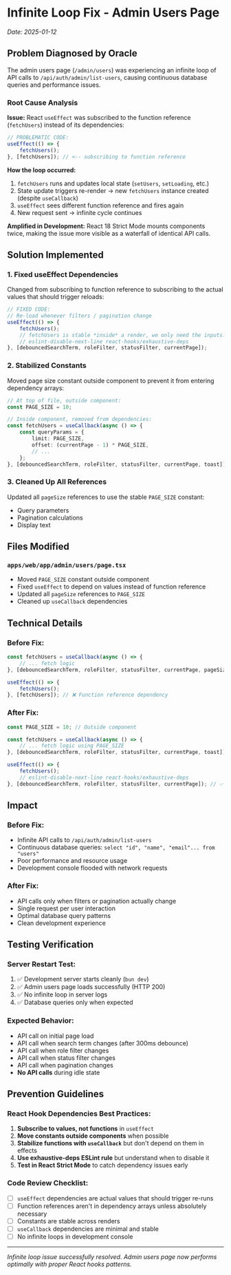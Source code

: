 # Infinite Loop Fix - Admin Users Page

_Date: 2025-01-12_

## Problem Diagnosed by Oracle

The admin users page (`/admin/users`) was experiencing an infinite loop of API calls to `/api/auth/admin/list-users`, causing continuous database queries and performance issues.

### Root Cause Analysis

**Issue:** React `useEffect` was subscribed to the function reference (`fetchUsers`) instead of its dependencies:

```typescript
// PROBLEMATIC CODE:
useEffect(() => {
    fetchUsers();
}, [fetchUsers]); // <-- subscribing to function reference
```

**How the loop occurred:**

1. `fetchUsers` runs and updates local state (`setUsers`, `setLoading`, etc.)
2. State update triggers re-render → new `fetchUsers` instance created (despite `useCallback`)
3. `useEffect` sees different function reference and fires again
4. New request sent → infinite cycle continues

**Amplified in Development:** React 18 Strict Mode mounts components twice, making the issue more visible as a waterfall of identical API calls.

## Solution Implemented

### 1. Fixed useEffect Dependencies

Changed from subscribing to function reference to subscribing to the actual values that should trigger reloads:

```typescript
// FIXED CODE:
// Re-load whenever filters / pagination change
useEffect(() => {
    fetchUsers();
    // fetchUsers is stable *inside* a render, we only need the inputs.
    // eslint-disable-next-line react-hooks/exhaustive-deps
}, [debouncedSearchTerm, roleFilter, statusFilter, currentPage]);
```

### 2. Stabilized Constants

Moved page size constant outside component to prevent it from entering dependency arrays:

```typescript
// At top of file, outside component:
const PAGE_SIZE = 10;

// Inside component, removed from dependencies:
const fetchUsers = useCallback(async () => {
    const queryParams = {
        limit: PAGE_SIZE,
        offset: (currentPage - 1) * PAGE_SIZE,
        // ...
    };
}, [debouncedSearchTerm, roleFilter, statusFilter, currentPage, toast]);
```

### 3. Cleaned Up All References

Updated all `pageSize` references to use the stable `PAGE_SIZE` constant:

- Query parameters
- Pagination calculations
- Display text

## Files Modified

### `apps/web/app/admin/users/page.tsx`

- Moved `PAGE_SIZE` constant outside component
- Fixed `useEffect` to depend on values instead of function reference
- Updated all `pageSize` references to `PAGE_SIZE`
- Cleaned up `useCallback` dependencies

## Technical Details

### Before Fix:

```typescript
const fetchUsers = useCallback(async () => {
    // ... fetch logic
}, [debouncedSearchTerm, roleFilter, statusFilter, currentPage, pageSize, toast]);

useEffect(() => {
    fetchUsers();
}, [fetchUsers]); // ❌ Function reference dependency
```

### After Fix:

```typescript
const PAGE_SIZE = 10; // Outside component

const fetchUsers = useCallback(async () => {
    // ... fetch logic using PAGE_SIZE
}, [debouncedSearchTerm, roleFilter, statusFilter, currentPage, toast]);

useEffect(() => {
    fetchUsers();
    // eslint-disable-next-line react-hooks/exhaustive-deps
}, [debouncedSearchTerm, roleFilter, statusFilter, currentPage]); // ✅ Value dependencies
```

## Impact

### Before Fix:

- Infinite API calls to `/api/auth/admin/list-users`
- Continuous database queries: `select "id", "name", "email"... from "users"`
- Poor performance and resource usage
- Development console flooded with network requests

### After Fix:

- API calls only when filters or pagination actually change
- Single request per user interaction
- Optimal database query patterns
- Clean development experience

## Testing Verification

### Server Restart Test:

1. ✅ Development server starts cleanly (`bun dev`)
2. ✅ Admin users page loads successfully (HTTP 200)
3. ✅ No infinite loop in server logs
4. ✅ Database queries only when expected

### Expected Behavior:

- API call on initial page load
- API call when search term changes (after 300ms debounce)
- API call when role filter changes
- API call when status filter changes
- API call when pagination changes
- **No API calls** during idle state

## Prevention Guidelines

### React Hook Dependencies Best Practices:

1. **Subscribe to values, not functions** in `useEffect`
2. **Move constants outside components** when possible
3. **Stabilize functions with `useCallback`** but don't depend on them in effects
4. **Use exhaustive-deps ESLint rule** but understand when to disable it
5. **Test in React Strict Mode** to catch dependency issues early

### Code Review Checklist:

- [ ] `useEffect` dependencies are actual values that should trigger re-runs
- [ ] Function references aren't in dependency arrays unless absolutely necessary
- [ ] Constants are stable across renders
- [ ] `useCallback` dependencies are minimal and stable
- [ ] No infinite loops in development console

---

_Infinite loop issue successfully resolved. Admin users page now performs optimally with proper React hooks patterns._
